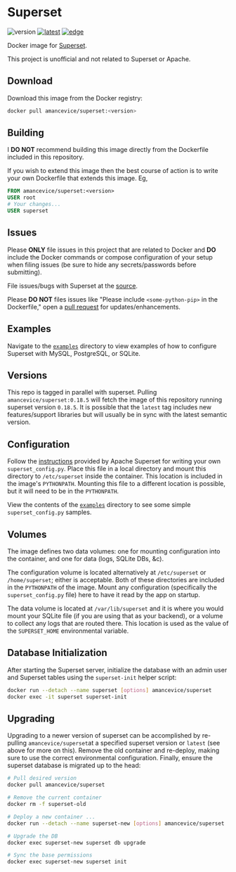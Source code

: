 # Superset

![version](https://img.shields.io/docker/v/amancevice/superset?color=blue&label=version&logo=docker&logoColor=eee&sort=semver&style=flat-square)
[![latest](https://img.shields.io/github/actions/workflow/status/amancevice/docker-superset/latest.yml?branch=main&label=latest&logo=github&style=flat-square)](https://github.com/amancevice/docker-superset/actions/workflows/latest.yml)
[![edge](https://img.shields.io/github/actions/workflow/status/amancevice/docker-superset/edge.yml?branch=main&label=edge&logo=github&style=flat-square)](https://github.com/amancevice/docker-superset/actions/workflows/edge.yml)

Docker image for [Superset](https://github.com/ApacheInfra/superset).

This project is unofficial and not related to Superset or Apache.

## Download

Download this image from the Docker registry:

```bash
docker pull amancevice/superset:<version>
```

## Building

I **DO NOT** recommend building this image directly from the Dockerfile included in this repository.

If you wish to extend this image then the best course of action is to write your own Dockerfile that extends this image. Eg,

```Dockerfile
FROM amancevice/superset:<version>
USER root
# Your changes...
USER superset
```

## Issues

Please **ONLY** file issues in this project that are related to Docker and **DO** include the Docker commands or compose configuration of your setup when filing issues (be sure to hide any secrets/passwords before submitting).

File issues/bugs with Superset at the [source](https://github.com/apache/superset).

Please **DO NOT** files issues like "Please include `<some-python-pip>` in the Dockerfile," open a [pull request](https://github.com/amancevice/superset/pulls) for updates/enhancements.


## Examples

Navigate to the [`examples`](./examples) directory to view examples of how to configure Superset with MySQL, PostgreSQL, or SQLite.


## Versions

This repo is tagged in parallel with superset. Pulling `amancevice/superset:0.18.5` will fetch the image of this repository running superset version `0.18.5`. It is possible that the `latest` tag includes new features/support libraries but will usually be in sync with the latest semantic version.


## Configuration

Follow the [instructions](https://superset.incubator.apache.org/installation.html#configuration) provided by Apache Superset for writing your own `superset_config.py`. Place this file in a local directory and mount this directory to `/etc/superset` inside the container. This location is included in the image's `PYTHONPATH`. Mounting this file to a different location is possible, but it will need to be in the `PYTHONPATH`.

View the contents of the [`examples`](./examples) directory to see some simple `superset_config.py` samples.


## Volumes

The image defines two data volumes: one for mounting configuration into the container, and one for data (logs, SQLite DBs, &c).

The configuration volume is located alternatively at `/etc/superset` or `/home/superset`; either is acceptable. Both of these directories are included in the `PYTHONPATH` of the image. Mount any configuration (specifically the `superset_config.py` file) here to have it read by the app on startup.

The data volume is located at `/var/lib/superset` and it is where you would mount your SQLite file (if you are using that as your backend), or a volume to collect any logs that are routed there. This location is used as the value of the `SUPERSET_HOME` environmental variable.

## Database Initialization

After starting the Superset server, initialize the database with an admin user and Superset tables using the `superset-init` helper script:

```bash
docker run --detach --name superset [options] amancevice/superset
docker exec -it superset superset-init
```

## Upgrading

Upgrading to a newer version of superset can be accomplished by re-pulling `amancevice/superset`at a specified superset version or `latest` (see above for more on this). Remove the old container and re-deploy, making sure to use the correct environmental configuration. Finally, ensure the superset database is migrated up to the head:

```bash
# Pull desired version
docker pull amancevice/superset

# Remove the current container
docker rm -f superset-old

# Deploy a new container ...
docker run --detach --name superset-new [options] amancevice/superset

# Upgrade the DB
docker exec superset-new superset db upgrade

# Sync the base permissions
docker exec superset-new superset init
```
